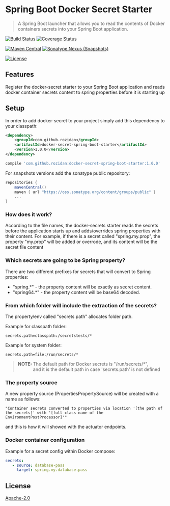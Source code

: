 # Spring Boot Docker Secret Starter

> A Spring Boot launcher that allows you to read the contents of Docker containers secrets into your Spring Boot application.

[![Build Status](https://travis-ci.org/rozidan/docker-secret-spring-boot-starter.svg?branch=master)](https://travis-ci.org/rozidan/docker-secret-spring-boot-starter)
[![Coverage Status](https://coveralls.io/repos/github/rozidan/docker-secret-spring-boot-starter/badge.svg?branch=master)](https://coveralls.io/github/rozidan/docker-secret-spring-boot-starter?branch=master)

[![Maven Central](https://maven-badges.herokuapp.com/maven-central/com.github.rozidan/docker-secret-spring-boot-starter/badge.svg)](https://maven-badges.herokuapp.com/maven-central/com.github.rozidan/docker-secret-spring-boot-starter/)
[![Sonatype Nexus (Snapshots)](https://img.shields.io/nexus/s/https/oss.sonatype.org/com.github.rozidan/docker-secret-spring-boot-starter.svg)](https://oss.sonatype.org/content/repositories/snapshots/com/github/rozidan/docker-secret-spring-boot-starter/)

[![License](http://img.shields.io/:license-apache-brightgreen.svg)](http://www.apache.org/licenses/LICENSE-2.0.html)

## Features

Register the docker-secret starter to your Spring Boot application and reads docker container secrets content to spring properties before it is starting up

## Setup

In order to add docker-secret to your project simply add this dependency to your classpath:

```xml
<dependency>
    <groupId>com.github.rozidan</groupId>
    <artifactId>docker-secret-spring-boot-starter</artifactId>
    <version>1.0.0</version>
</dependency>
```

```groovy
compile 'com.github.rozidan:docker-secret-spring-boot-starter:1.0.0'
```

For snapshots versions add the sonatype public repository:

```groovy
repositories {
    mavenCentral()
    maven { url "https://oss.sonatype.org/content/groups/public" }
    ...
}
```

### How does it work?

According to the file names, the docker-secrets starter reads the secrets before the application starts up and adds/overrides spring properties with their content.
For example, if there is a secret called "spring.my.prop", the property "my.prop" will be added or overrode, and its content will be the secret file content

### Which secrets are going to be Spring property?

There are two different prefixes for secrets that will convert to Spring properties:

* "spring.*" - the property content will be exactly as secret content.
* "spring64.*" - the property content will be base64 decoded.

### From which folder will include the extraction of the secrets?

The property/env called "secrets.path" allocates folder path.

Example for classpath folder:

```shell
secrets.path=classpath:/secretstests/*
```

Example for system folder:

```shell
secrets.path=file:/run/secrets/*
```

> **NOTE:** The default path for Docker secrets is "/run/secrets/*",
<br>&nbsp; &nbsp; &nbsp; &nbsp; &nbsp; &nbsp; 
> and it is the default path in case 'secrets.path' is not defined

### The property source
A new property source (PropertiesPropertySource) will be created with a name as follows:<br>
```text
"Container secrets converted to properties via location '[the path of the secrets]' with '[full class name of the EnvironmentPostProcessor]'"
```
and this is how it will showed with the actuator endpoints.

### Docker container configuration

Example for a secret config within Docker compose:

```yaml
secrets:
   - source: database-pass
     target: spring.my.database.pass
```      

## License

[Apache-2.0](http://www.apache.org/licenses/LICENSE-2.0)

